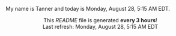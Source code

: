 My name is Tanner and today is Monday, August 28, 5:15 AM EDT.

<p align="center">This <i>README</i> file is generated <b>every 3 hours</b>!</br>Last refresh: Monday, August 28, 5:15 AM EDT<br /></p>

